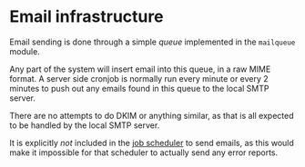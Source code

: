# Email infrastructure

Email sending is done through a simple *queue* implemented in the
`mailqueue` module.

Any part of the system will insert email into this queue, in a raw
MIME format. A server side cronjob is normally run every minute or
every 2 minutes to push out any emails found in this queue to the
local SMTP server.

There are no attempts to do DKIM or anything similar, as that is all
expected to be handled by the local SMTP server.

It is explicitly *not* included in the [job scheduler](jobs) to send
emails, as this would make it impossible for that scheduler to
actually send any error reports.
